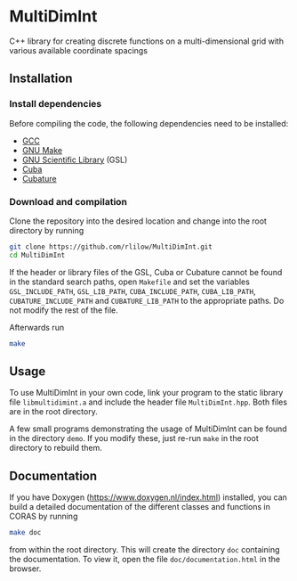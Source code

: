 # MultiDimInt

C++ library for creating discrete functions on a multi-dimensional grid with various available coordinate spacings

## Installation

### Install dependencies
Before compiling the code, the following dependencies need to be installed:

- [GCC](https://gcc.gnu.org/)
- [GNU Make](https://www.gnu.org/software/make/)
- [GNU Scientific Library](https://www.gnu.org/software/gsl/) (GSL)
- [Cuba](https://feynarts.de/cuba/)
- [Cubature](https://github.com/stevengj/cubature)

### Download and compilation

Clone the repository into the desired location and change into the root directory by running

```bash
git clone https://github.com/rlilow/MultiDimInt.git
cd MultiDimInt
```

If the header or library files of the GSL, Cuba or Cubature cannot be found in the standard search paths, open `Makefile` and set the variables `GSL_INCLUDE_PATH`, `GSL_LIB_PATH`, `CUBA_INCLUDE_PATH`, `CUBA_LIB_PATH`, `CUBATURE_INCLUDE_PATH` and `CUBATURE_LIB_PATH` to the appropriate paths. Do not modify the rest of the file.

Afterwards run

```bash
make
```

## Usage

To use MultiDimInt in your own code, link your program to the static library file `libmultidimint.a` and include the header file `MultiDimInt.hpp`. Both files are in the root directory.

A few small programs demonstrating the usage of MultiDimInt can be found in the directory `demo`. If you modify these, just re-run `make` in the root directory to rebuild them.

## Documentation 

If you have Doxygen (https://www.doxygen.nl/index.html) installed, you can build a detailed documentation of the different classes and functions in CORAS by running

```bash
make doc
```

from within the root directory.
This will create the directory `doc` containing the documentation.
To view it, open the file `doc/documentation.html` in the browser.